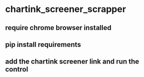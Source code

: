 # chartink_screener_scrapper

## require chrome browser installed 
## pip install requirements

## add the chartink screener link and run the control

